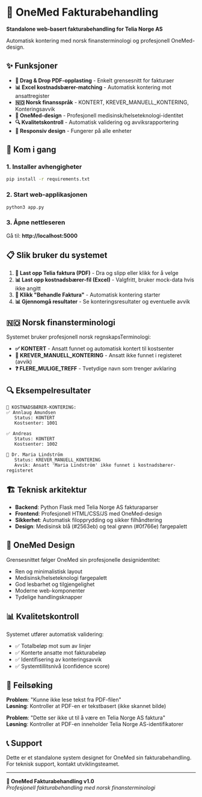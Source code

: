 # 🏥 OneMed Fakturabehandling

**Standalone web-basert fakturabehandling for Telia Norge AS** 

Automatisk kontering med norsk finansterminologi og profesjonell OneMed-design.

## ✨ Funksjoner

- **📄 Drag & Drop PDF-opplasting** - Enkelt grensesnitt for fakturaer
- **📊 Excel kostnadsbærer-matching** - Automatisk kontering mot ansattregister  
- **🇳🇴 Norsk finansspråk** - KONTERT, KREVER_MANUELL_KONTERING, Konteringsavvik
- **🎨 OneMed-design** - Profesjonell medisinsk/helseteknologi-identitet
- **🔍 Kvalitetskontroll** - Automatisk validering og avviksrapportering
- **📱 Responsiv design** - Fungerer på alle enheter

## 🚀 Kom i gang

### 1. Installer avhengigheter
```bash
pip install -r requirements.txt
```

### 2. Start web-applikasjonen
```bash
python3 app.py
```

### 3. Åpne nettleseren
Gå til: **http://localhost:5000**

## 📋 Slik bruker du systemet

1. **📄 Last opp Telia faktura (PDF)** - Dra og slipp eller klikk for å velge
2. **📊 Last opp kostnadsbærer-fil (Excel)** - Valgfritt, bruker mock-data hvis ikke angitt
3. **🔄 Klikk "Behandle Faktura"** - Automatisk kontering starter
4. **📊 Gjennomgå resultater** - Se konteringsresultater og eventuelle avvik

## 🇳🇴 Norsk finansterminologi

Systemet bruker profesjonell norsk regnskapsTerminologi:

- **✅ KONTERT** - Ansatt funnet og automatisk kontert til kostsenter
- **🚨 KREVER_MANUELL_KONTERING** - Ansatt ikke funnet i registeret (avvik)
- **❓ FLERE_MULIGE_TREFF** - Tvetydige navn som trenger avklaring  

## 🔍 Eksempelresultater

```
👥 KOSTNADSBÆRER-KONTERING:
✅ Annlaug Amundsen
   Status: KONTERT
   Kostsenter: 1001

✅ Andreas  
   Status: KONTERT
   Kostsenter: 1002
   
🚨 Dr. Maria Lindström
   Status: KREVER_MANUELL_KONTERING  
   Avvik: Ansatt 'Maria Lindström' ikke funnet i kostnadsbærer-registeret
```

## 🏗️ Teknisk arkitektur

- **Backend**: Python Flask med Telia Norge AS fakturaparser
- **Frontend**: Profesjonell HTML/CSS/JS med OneMed-design
- **Sikkerhet**: Automatisk filopprydding og sikker filhåndtering
- **Design**: Medisinsk blå (#2563eb) og teal grønn (#0f766e) fargepalett

## 🎨 OneMed Design

Grensesnittet følger OneMed sin profesjonelle designidentitet:
- Ren og minimalistisk layout
- Medisinsk/helseteknologi fargepalett  
- God lesbarhet og tilgjengelighet
- Moderne web-komponenter
- Tydelige handlingsknapper

## 📊 Kvalitetskontroll

Systemet utfører automatisk validering:
- ✅ Totalbeløp mot sum av linjer
- ✅ Konterte ansatte mot fakturabeløp  
- ✅ Identifisering av konteringsavvik
- ✅ Systemtillitsnivå (confidence score)

## 🔧 Feilsøking

**Problem**: "Kunne ikke lese tekst fra PDF-filen"  
**Løsning**: Kontroller at PDF-en er tekstbasert (ikke skannet bilde)

**Problem**: "Dette ser ikke ut til å være en Telia Norge AS faktura"  
**Løsning**: Kontroller at PDF-en inneholder Telia Norge AS-identifikatorer

## 📞 Support

Dette er et standalone system designet for OneMed sin fakturabehandling.  
For teknisk support, kontakt utviklingsteamet.

---

**🏥 OneMed Fakturabehandling v1.0**  
*Profesjonell fakturabehandling med norsk finansterminologi*